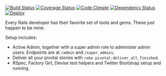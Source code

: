 [![Build Status](https://travis-ci.org/tansengming/rails-base.png?branch=develop)](https://travis-ci.org/tansengming/rails-base)
[![Coverage Status](https://coveralls.io/repos/tansengming/rails-base/badge.png?branch=develop)](https://coveralls.io/r/tansengming/rails-base?branch=develop)
[![Code Climate](https://codeclimate.com/github/tansengming/rails-base.png)](https://codeclimate.com/github/tansengming/rails-base)
[![Dependency Status](https://gemnasium.com/tansengming/rails-base.png)](https://gemnasium.com/tansengming/rails-base)
[![Deploy](https://www.herokucdn.com/deploy/button.png)](https://heroku.com/deploy?template=https://heroku.com/deploy?template=https://github.com/tansengming/rails-base/tree/develop)

Every Rails developer has their favorite set of tools and gems. These just happen to be mine.

Setup includes:

- Active Admin, together with a super admin role to administer admin users. Endpoints are at  `/admin` and `/super_admins`.
- Deliver all your pivotal stories with `rake pivotal:deliver_all_finished`.
- RSpec, Factory Girl, Devise test helpers and Twitter Bootstrap setup and running.